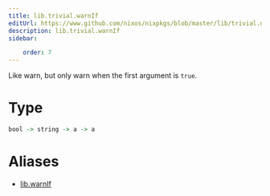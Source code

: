 ```yaml
---
title: lib.trivial.warnIf
editUrl: https://www.github.com/nixos/nixpkgs/blob/master/lib/trivial.nix#L483C12
description: lib.trivial.warnIf
sidebar:

    order: 7
---
```


Like warn, but only warn when the first argument is `true`.

# Type

```haskell
bool -> string -> a -> a
```


# Aliases

- [lib.warnIf](/nix-doc-comments/reference/lib/lib-warnIf)


